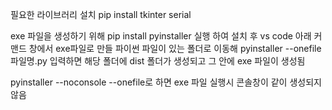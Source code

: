 필요한 라이브러리 설치
pip install tkinter serial

exe 파일을 생성하기 위해
pip install pyinstaller
실행 하여 설치 후
vs code 아래 커맨드 창에서
exe파일로 만들 파이썬 파일이 있는 폴더로 이동해
pyinstaller --onefile 파일명.py 입력하면
해당 폴더에 dist 폴더가 생성되고 그 안에 exe 파일이 생성됨

pyinstaller --noconsole --onefile로 하면 exe 파일 실행시 콘솔창이 같이 생성되지 않음
